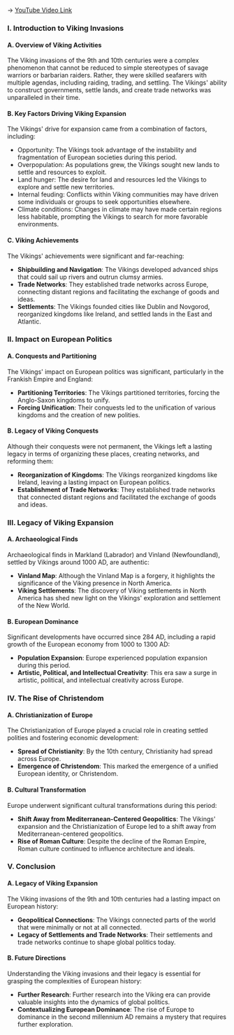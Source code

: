 -> [YouTube Video Link](https://www.youtube.com/watch?v=8a9Sn6k3DCU&list=PL851F45079A91C3F2&index=22&pp=iAQB)

### I. Introduction to Viking Invasions
#### A. Overview of Viking Activities

The Viking invasions of the 9th and 10th centuries were a complex phenomenon that cannot be reduced to simple stereotypes of savage warriors or barbarian raiders. Rather, they were skilled seafarers with multiple agendas, including raiding, trading, and settling. The Vikings' ability to construct governments, settle lands, and create trade networks was unparalleled in their time.

#### B. Key Factors Driving Viking Expansion

The Vikings' drive for expansion came from a combination of factors, including:

* Opportunity: The Vikings took advantage of the instability and fragmentation of European societies during this period.
* Overpopulation: As populations grew, the Vikings sought new lands to settle and resources to exploit.
* Land hunger: The desire for land and resources led the Vikings to explore and settle new territories.
* Internal feuding: Conflicts within Viking communities may have driven some individuals or groups to seek opportunities elsewhere.
* Climate conditions: Changes in climate may have made certain regions less habitable, prompting the Vikings to search for more favorable environments.

#### C. Viking Achievements

The Vikings' achievements were significant and far-reaching:

* **Shipbuilding and Navigation**: The Vikings developed advanced ships that could sail up rivers and outrun clumsy armies.
* **Trade Networks**: They established trade networks across Europe, connecting distant regions and facilitating the exchange of goods and ideas.
* **Settlements**: The Vikings founded cities like Dublin and Novgorod, reorganized kingdoms like Ireland, and settled lands in the East and Atlantic.

### II. Impact on European Politics
#### A. Conquests and Partitioning

The Vikings' impact on European politics was significant, particularly in the Frankish Empire and England:

* **Partitioning Territories**: The Vikings partitioned territories, forcing the Anglo-Saxon kingdoms to unify.
* **Forcing Unification**: Their conquests led to the unification of various kingdoms and the creation of new polities.

#### B. Legacy of Viking Conquests

Although their conquests were not permanent, the Vikings left a lasting legacy in terms of organizing these places, creating networks, and reforming them:

* **Reorganization of Kingdoms**: The Vikings reorganized kingdoms like Ireland, leaving a lasting impact on European politics.
* **Establishment of Trade Networks**: They established trade networks that connected distant regions and facilitated the exchange of goods and ideas.

### III. Legacy of Viking Expansion
#### A. Archaeological Finds

Archaeological finds in Markland (Labrador) and Vinland (Newfoundland), settled by Vikings around 1000 AD, are authentic:

* **Vinland Map**: Although the Vinland Map is a forgery, it highlights the significance of the Viking presence in North America.
* **Viking Settlements**: The discovery of Viking settlements in North America has shed new light on the Vikings' exploration and settlement of the New World.

#### B. European Dominance

Significant developments have occurred since 284 AD, including a rapid growth of the European economy from 1000 to 1300 AD:

* **Population Expansion**: Europe experienced population expansion during this period.
* **Artistic, Political, and Intellectual Creativity**: This era saw a surge in artistic, political, and intellectual creativity across Europe.

### IV. The Rise of Christendom
#### A. Christianization of Europe

The Christianization of Europe played a crucial role in creating settled polities and fostering economic development:

* **Spread of Christianity**: By the 10th century, Christianity had spread across Europe.
* **Emergence of Christendom**: This marked the emergence of a unified European identity, or Christendom.

#### B. Cultural Transformation

Europe underwent significant cultural transformations during this period:

* **Shift Away from Mediterranean-Centered Geopolitics**: The Vikings' expansion and the Christianization of Europe led to a shift away from Mediterranean-centered geopolitics.
* **Rise of Roman Culture**: Despite the decline of the Roman Empire, Roman culture continued to influence architecture and ideals.

### V. Conclusion
#### A. Legacy of Viking Expansion

The Viking invasions of the 9th and 10th centuries had a lasting impact on European history:

* **Geopolitical Connections**: The Vikings connected parts of the world that were minimally or not at all connected.
* **Legacy of Settlements and Trade Networks**: Their settlements and trade networks continue to shape global politics today.

#### B. Future Directions

Understanding the Viking invasions and their legacy is essential for grasping the complexities of European history:

* **Further Research**: Further research into the Viking era can provide valuable insights into the dynamics of global politics.
* **Contextualizing European Dominance**: The rise of Europe to dominance in the second millennium AD remains a mystery that requires further exploration.